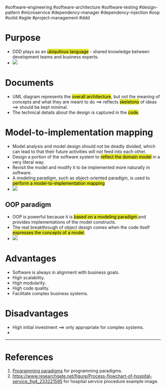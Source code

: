 #software-engineering #software-architecture #software-testing #design-pattern #microservice #dependency-manager #dependency-injection #oop #solid #agile #project-management #ddd 

# Purpose
- DDD plays as an <mark style="background: #e4e62d;">ubiquitous language</mark> - shared knowledge between development teams and business experts.
- ![](Pasted%20image%2020241117094412.png)
# Documents
- UML diagram represents the <mark style="background: #e4e62d;">overall architecture</mark>, but not the meaning of concepts and what they are meant to do $\implies$ reflects <mark style="background: #e4e62d;">skeletons</mark> of ideas $\implies$ should be kept minimal.
- The technical details about the design is captured in the <mark style="background: #e4e62d;">code</mark>.
# Model-to-implementation mapping
- Model analysis and model design should not be deadly divided, which can lead to that their future activities will not feed into each other.
- Design a portion of the software system to <mark style="background: #e4e62d;">reflect the domain model</mark> in a very literal way. 
- Revisit the model and modify it to be implemented more naturally in software. 
- A modeling paradigm, such as object-oriented paradigm, is used to <mark style="background: #e4e62d;">perform a model-to-implementation mapping</mark>
- ![](Pasted%20image%2020241117101019.png)
## OOP paradigm
- OOP is powerful because it is <mark style="background: #e4e62d;">based on a modeling paradigm </mark>and provides implementations of the model constructs. 
- The real breakthrough of object design comes when the code itself <mark style="background: #e4e62d;">expresses the concepts of a model</mark>.
- ![](Pasted%20image%2020241117103040.png)
# Advantages
- Software is always in alignment with business goals.
- High scalability.
- High modularity.
- High code quality.
- Facilitate complex business systems.
# Disadvantages
- High initial investment $\implies$ only appropriate for complex systems.
- 
---
# References
1. [Programming paradigms](Programming%20paradigms.md) for programming paradigms.
2. https://www.researchgate.net/figure/Process-flowchart-of-hospital-service_fig4_233221595 for hospital service procedure example image.